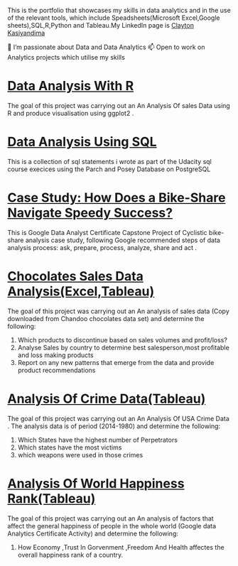 This is the portfolio that showcases my skills in data analytics and in the use of the relevant tools, which include   Speadsheets(Microsoft Excel,Google sheets),SQL,R,Python and Tableau.My LinkedIn page is  [Clayton Kasiyandima](https://www.linkedin.com/in/clayton-kasiyandima-95022861/)

👀 I’m passionate about Data and Data Analytics 
📫 Open to work on Analytics projects which utilise my skills


#  [Data Analysis With R ](https://github.com/claykays/Data-Analysis-With-R)

The goal of this project was carrying out an An Analysis Of sales Data using R  and produce visualisation using ggplot2 . 

#  [Data Analysis Using SQL ](https://github.com/claykays/SQL-Examples)

This is a collection of sql statements i wrote as part of the Udacity sql course execices using the Parch and Posey Database on PostgreSQL


#  [Case Study: How Does a Bike-Share Navigate Speedy Success? ](https://github.com/claykays/CASE-STUDY-Capstone-Project)

This is Google Data Analyst Certificate Capstone Project of Cyclistic bike-share analysis case study, following Google recommended steps of data analysis process: ask, prepare, process, analyze, share and act .

#  [Chocolates Sales Data Analysis(Excel,Tableau)](https://github.com/claykays/Chocolate-Sales-Analytics)

The goal of this project was carrying out an An analysis of sales data (Copy downloaded from Chandoo chocolates data set) and determine the following:

1)	Which products to discontinue based on sales volumes and profit/loss?
2)	Analyse Sales by country to determine best salesperson,most profitable and loss making products	
3)	Report on any new patterns that emerge from the data and provide product recommendations	

#  [Analysis Of Crime Data(Tableau) ](https://github.com/claykays/An-Analysis-Of-USA-Crime-Data)

The goal of this project was carrying out an An Analysis Of USA Crime Data . The analysis data is of period (2014-1980) and determine the following:

1)	Which States have the highest number of Perpetrators
2)	Which states have the most victims	
3)	which weapons were used in those crimes 
	
#  [Analysis Of World Happiness Rank(Tableau)](https://github.com/claykays/World-Happines-Score)

The goal of this project was carrying out an An analysis of factors that affect the general happiness of people in the whole world (Google data Analytics Certificate Activity) and determine the following:

1)	How Economy ,Trust In Gorvenment ,Freedom  And Health affectes the overall happiness rank of a country.



<!---
claykays/claykays is a ✨ special ✨ repository because its `README.md` (this file) appears on your GitHub profile.
You can click the Preview link to take a look at your changes.
--->
